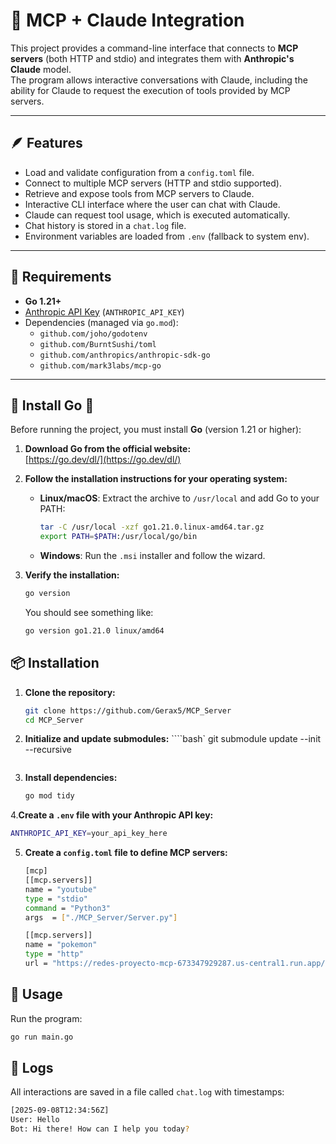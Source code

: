 # 🤖 MCP + Claude Integration

This project provides a command-line interface that connects to **MCP servers** (both HTTP and stdio) and integrates them with **Anthropic's Claude** model.  
The program allows interactive conversations with Claude, including the ability for Claude to request the execution of tools provided by MCP servers.

---

## 🪶 Features

- Load and validate configuration from a `config.toml` file.
- Connect to multiple MCP servers (HTTP and stdio supported).
- Retrieve and expose tools from MCP servers to Claude.
- Interactive CLI interface where the user can chat with Claude.
- Claude can request tool usage, which is executed automatically.
- Chat history is stored in a `chat.log` file.
- Environment variables are loaded from `.env` (fallback to system env).

---

## 🤨 Requirements

- **Go 1.21+**
- [Anthropic API Key](https://docs.anthropic.com/) (`ANTHROPIC_API_KEY`)
- Dependencies (managed via `go.mod`):
  - `github.com/joho/godotenv`
  - `github.com/BurntSushi/toml`
  - `github.com/anthropics/anthropic-sdk-go`
  - `github.com/mark3labs/mcp-go`

---

## 🙏 Install Go 🙏

Before running the project, you must install **Go** (version 1.21 or higher):

1. **Download Go from the official website:**  
   [https://go.dev/dl/](https://go.dev/dl/)

2. **Follow the installation instructions for your operating system:**

   - **Linux/macOS**: Extract the archive to `/usr/local` and add Go to your PATH:
     ```bash
     tar -C /usr/local -xzf go1.21.0.linux-amd64.tar.gz
     export PATH=$PATH:/usr/local/go/bin
     ```
   - **Windows**: Run the `.msi` installer and follow the wizard.

3. **Verify the installation:**
   ```bash
   go version
   ```
   You should see something like:
   ```bash
   go version go1.21.0 linux/amd64
   ```

## 📦 Installation

1. **Clone the repository:**

   ```bash
   git clone https://github.com/Gerax5/MCP_Server
   cd MCP_Server
   ```

2. **Initialize and update submodules:**
   ````bash`
   git submodule update --init --recursive

   ```

   ```

3. **Install dependencies:**

   ```bash
   go mod tidy
   ```

4.**Create a `.env` file with your Anthropic API key:**

```bash
ANTHROPIC_API_KEY=your_api_key_here
```

5. **Create a `config.toml` file to define MCP servers:**

   ```bash
   [mcp]
   [[mcp.servers]]
   name = "youtube"
   type = "stdio"
   command = "Python3"
   args  = ["./MCP_Server/Server.py"]

   [[mcp.servers]]
   name = "pokemon"
   type = "http"
   url = "https://redes-proyecto-mcp-673347929287.us-central1.run.app/mcp"
   ```

## 🌵 Usage

Run the program:

```bash
go run main.go
```

## 📩 Logs

All interactions are saved in a file called `chat.log` with timestamps:

```bash
[2025-09-08T12:34:56Z]
User: Hello
Bot: Hi there! How can I help you today?
```
